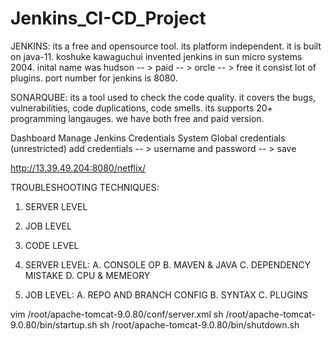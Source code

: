 # Jenkins_CI-CD_Project

JENKINS:
its a free and opensource tool.
its platform independent.
it is built on java-11.
koshuke kawaguchui invented jenkins in sun micro systems 2004.
inital name was hudson -- > paid -- > orcle -- > free 
it consist lot of plugins.
port number for jenkins is 8080.

SONARQUBE:
its a tool used to check the code quality.
it covers the bugs, vulnerabilities, code duplications, code smells.
its supports 20+ programming langauges.
we have both free and paid version.


Dashboard
Manage Jenkins
Credentials
System
Global credentials (unrestricted)
add credentials -- > username and password -- > save

http://13.39.49.204:8080/netflix/

TROUBLESHOOTING TECHNIQUES:
1. SERVER LEVEL
2. JOB LEVEL
3. CODE LEVEL

1. SERVER LEVEL:
A. CONSOLE OP
B. MAVEN & JAVA
C. DEPENDENCY MISTAKE 
D. CPU & MEMEORY

2. JOB LEVEL:
A. REPO AND BRANCH CONFIG
B. SYNTAX
C. PLUGINS


vim /root/apache-tomcat-9.0.80/conf/server.xml
sh /root/apache-tomcat-9.0.80/bin/startup.sh
sh /root/apache-tomcat-9.0.80/bin/shutdown.sh